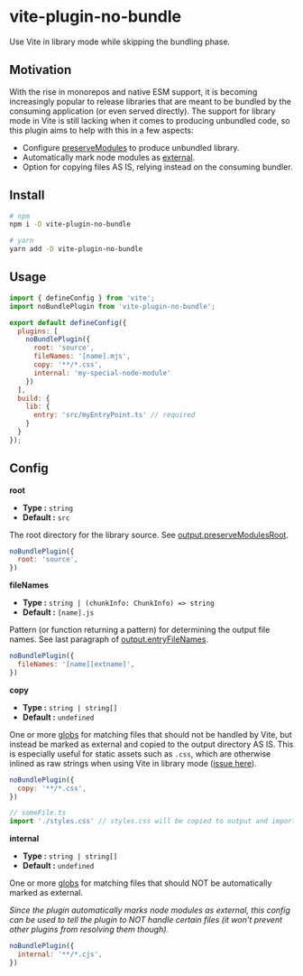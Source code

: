 # vite-plugin-no-bundle
Use Vite in library mode while skipping the bundling phase.

## Motivation
With the rise in monorepos and native ESM support, it is becoming increasingly popular to release
libraries that are meant to be bundled by the consuming application (or even served directly).
The support for library mode in Vite is still lacking when it comes to producing unbundled code,
so this plugin aims to help with this in a few aspects:

* Configure [preserveModules](https://rollupjs.org/guide/en/#outputpreservemodules) to produce unbundled library.
* Automatically mark node modules as [external](https://rollupjs.org/guide/en/#external).
* Option for copying files AS IS, relying instead on the consuming bundler.

## Install
```bash
# npm
npm i -D vite-plugin-no-bundle

# yarn
yarn add -D vite-plugin-no-bundle
```

## Usage
```js
import { defineConfig } from 'vite';
import noBundlePlugin from 'vite-plugin-no-bundle';

export default defineConfig({
  plugins: [
    noBundlePlugin({
      root: 'source',
      fileNames: '[name].mjs',
      copy: '**/*.css',
      internal: 'my-special-node-module'
    })
  ],
  build: {
    lib: {
      entry: 'src/myEntryPoint.ts' // required
    }
  }
});
```

## Config

**root**

- **Type :** `string`
- **Default :** `src`

The root directory for the library source.
See [output.preserveModulesRoot](https://rollupjs.org/guide/en/#outputpreservemodulesroot).

```js
noBundlePlugin({
  root: 'source',
})
```

**fileNames**

- **Type :** `string | (chunkInfo: ChunkInfo) => string` 
- **Default :** `[name].js`

Pattern (or function returning a pattern) for determining the output file names.
See last paragraph of [output.entryFileNames](https://rollupjs.org/guide/en/#outputentryfilenames).

```js
noBundlePlugin({
  fileNames: '[name][extname]',
})
```

**copy**

- **Type :** `string | string[]` 
- **Default :** `undefined`

One or more [globs](https://github.com/micromatch/micromatch) for matching files that should not
be handled by Vite, but instead be marked as external and copied to the output directory AS IS.
This is especially useful for static assets such as `.css`, which are otherwise inlined as raw
strings when using Vite in library mode ([issue here](https://github.com/vitejs/vite/issues/4454)).

```js
noBundlePlugin({
  copy: '**/*.css',
})

// someFile.ts
import './styles.css' // styles.css will be copied to output and import remains unchanged
```

**internal**

- **Type :** `string | string[]` 
- **Default :** `undefined`

One or more [globs](https://github.com/micromatch/micromatch) for matching files that should NOT
be automatically marked as external.

_Since the plugin automatically marks node modules as external, this config can be used to tell
the plugin to NOT handle certain files (it won't prevent other plugins from resolving them though)._

```js
noBundlePlugin({
  internal: '**/*.cjs',
})
```

